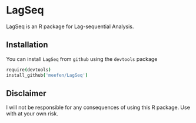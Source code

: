 # LagSeq

LagSeq is an R package for Lag-sequential Analysis.

## Installation

You can install `LagSeq` from `github` using the `devtools` package

```coffee
require(devtools)
install_github('meefen/LagSeq')
```

## Disclaimer

I will not be responsible for any consequences of using this R package. Use with at your own risk.
